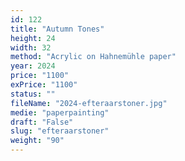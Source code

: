 ```yaml
---
id: 122
title: "Autumn Tones"
height: 24
width: 32
method: "Acrylic on Hahnemühle paper"
year: 2024
price: "1100"
exPrice: "1100"
status: ""
fileName: "2024-efteraarstoner.jpg"
medie: "paperpainting"
draft: "False"
slug: "efteraarstoner"
weight: "90"
---
```

